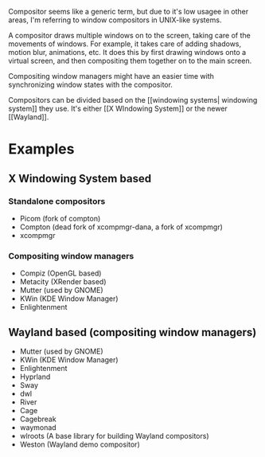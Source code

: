 Compositor seems like a generic term, but due to it's low usagee in other areas, I'm referring to window compositors in UNIX-like systems.

A compositor draws multiple windows on to the screen, taking care of the movements of windows. For example, it takes care of adding shadows, motion blur, animations, etc. It does this by first drawing windows onto a virtual screen, and then compositing them together on to the main screen.

Compositing window managers might have an easier time with synchronizing window states with the compositor.

Compositors can be divided based on the [[windowing systems| windowing system]] they use. It's either [[X WIndowing System]] or the newer [[Wayland]].

# Examples
## X Windowing System based
### Standalone compositors
- Picom (fork of compton)
- Compton (dead fork of xcompmgr-dana, a fork of xcompmgr)
- xcompmgr
### Compositing window managers
- Compiz (OpenGL based)
- Metacity (XRender based)
- Mutter (used by GNOME)
- KWin (KDE Window Manager)
- Enlightenment

## Wayland based (compositing window managers)
- Mutter (used by GNOME)
- KWin (KDE Window Manager)
- Enlightenment
- Hyprland
- Sway
- dwl
- River
- Cage
- Cagebreak
- waymonad
- wlroots (A base library for building Wayland compositors)
- Weston (Wayland demo compositor)

